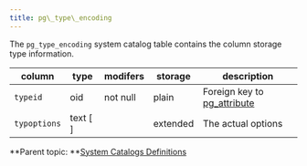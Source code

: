 ```yaml
---
title: pg\_type\_encoding 
---
```


The `pg_type_encoding` system catalog table contains the column storage type information.

|column|type|modifers|storage|description|
|------|----|--------|-------|-----------|
|`typeid`|oid|not null|plain|Foreign key to [pg\_attribute](pg_attribute.html)|
|`typoptions`|text \[ \]| |extended|The actual options|

**Parent topic: **[System Catalogs Definitions](../system_catalogs/catalog_ref-html.html)

